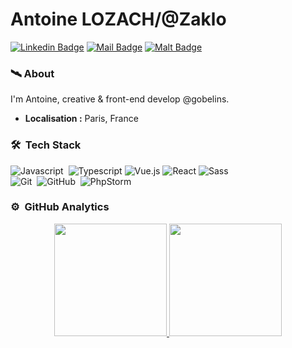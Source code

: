 # Antoine LOZACH/@Zaklo
[![Linkedin Badge](https://img.shields.io/badge/-Antoine%20Lozach-blue?style=flat-square&logo=Linkedin&logoColor=white&link=https://www.linkedin.com/in/antoine-lozach/)](https://www.linkedin.com/in/antoine-lozach/)
[![Mail Badge](https://img.shields.io/badge/-lozachantoine@gmail.com-c14438?style=flat-square&logo=Gmail&logoColor=white&link=mailto:lozachantoine@gmail.com)](mailto:lozachantoine@gmail.com)
[![Malt Badge](https://img.shields.io/badge/-freelance%20:%20Antoine%20Lozach-ff5C57?style=flat-square&logo=malt&logoColor=white&link=https:https://www.malt.fr/profile/antoinelozach)](https://www.malt.fr/profile/antoinelozach)

### 🛰 About
I'm Antoine, creative & front-end develop @gobelins.
-  **Localisation :** Paris, France


### 🛠 &nbsp;Tech Stack

![Javascript](https://img.shields.io/badge/-Javascript-333333?style=flat&logo=javascript)&nbsp;
![Typescript](https://img.shields.io/badge/-Typescript-333333?style=flat&logo=Typescript)
![Vue.js](https://img.shields.io/badge/-Vuejs-333333?style=flat&logo=Vue.js)
![React](https://img.shields.io/badge/-React-333333?style=flat&logo=React)
![Sass](https://img.shields.io/badge/-Sass-333333?style=flat&logo=Sass)\
![Git](https://img.shields.io/badge/-Git-333333?style=flat&logo=git)&nbsp;
![GitHub](https://img.shields.io/badge/-GitHub-333333?style=flat&logo=github)&nbsp;
![PhpStorm](https://img.shields.io/badge/-PhpStorm-333333?style=flat&logo=PhpStorm)&nbsp;


### ⚙️ &nbsp;GitHub Analytics

<p align="center">
<a href="https://github.com/Zaklo">
  <img height="180em" src="https://github-readme-stats-eight-theta.vercel.app/api?username=Zaklo&show_icons=true&theme=dark&include_all_commits=true&count_private=true" />
  <img height="180em" src="https://github-readme-stats-eight-theta.vercel.app/api/top-langs/?username=Zaklo&layout=compact&theme=dark" />
</a>
</p>
